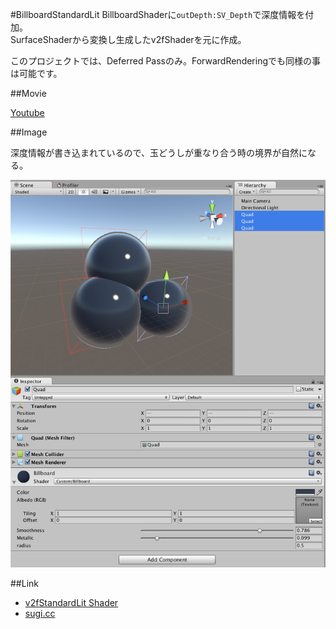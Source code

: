 #BillboardStandardLit
BillboardShaderに`outDepth:SV_Depth`で深度情報を付加。  
SurfaceShaderから変換し生成したv2fShaderを元に作成。

このプロジェクトでは、Deferred Passのみ。ForwardRenderingでも同様の事は可能です。

##Movie

[Youtube](https://youtu.be/RPqAUCWYGTw)

##Image

深度情報が書き込まれているので、玉どうしが重なり合う時の境界が自然になる。

![billboards](Img/Billboards.png)

##Link

- [v2fStandardLit Shader](https://gist.github.com/sugi-cho/78182930a1c553a4ed70)
- [sugi.cc](http://sugi.cc)